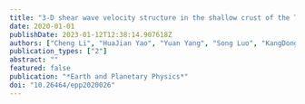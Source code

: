 ```yaml
---
title: "3-D shear wave velocity structure in the shallow crust of the Tanlu fault zone in Lujiang, Anhui, and adjacent areas, and its tectonic implications"
date: 2020-01-01
publishDate: 2023-01-12T12:38:14.907618Z
authors: ["Cheng Li", "HuaJian Yao", "Yuan Yang", "Song Luo", "KangDong Wang", "KeSong Wan", "Jian Wen", "Bin Liu"]
publication_types: ["2"]
abstract: ""
featured: false
publication: "*Earth and Planetary Physics*"
doi: "10.26464/epp2020026"
---
```



